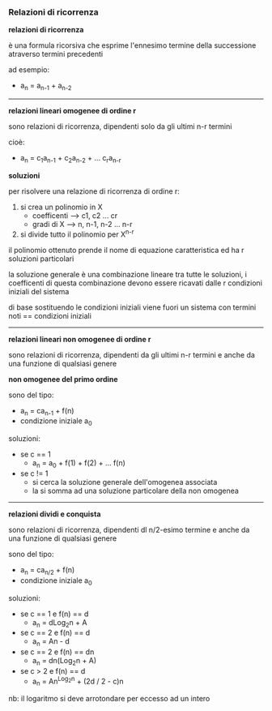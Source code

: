 ### Relazioni di ricorrenza


**relazioni di ricorrenza**

è una formula ricorsiva che esprime l'ennesimo termine della successione atraverso termini precedenti

ad esempio:
* a<sub>n</sub> = a<sub>n-1</sub> + a<sub>n-2</sub>

---

**relazioni lineari omogenee di ordine r**

sono relazioni di ricorrenza, dipendenti solo da gli ultimi n-r termini

cioè:
* a<sub>n</sub> = c<sub>1</sub>a<sub>n-1</sub> + c<sub>2</sub>a<sub>n-2</sub> + ... c<sub>r</sub>a<sub>n-r</sub>

**soluzioni**

per risolvere una relazione di ricorrenza di ordine r:

1. si crea un polinomio in X 
    * coefficenti --> c1, c2 ... cr
    * gradi di X --> n, n-1, n-2 ... n-r
2. si divide tutto il polinomio per X<sup>n-r</sup>

il polinomio ottenuto prende il nome di equazione caratteristica ed ha r soluzioni particolari

la soluzione generale è una combinazione lineare tra tutte le soluzioni, i coefficenti di questa combinazione devono essere ricavati dalle r condizioni iniziali del sistema

di base sostituendo le condizioni iniziali viene fuori un sistema con termini noti == condizioni iniziali 

---

**relazioni lineari non omogenee di ordine r**

sono relazioni di ricorrenza, dipendenti da gli ultimi n-r termini e anche da una funzione di qualsiasi genere

**non omogenee del primo ordine**

sono del tipo:
* a<sub>n</sub> = ca<sub>n-1</sub> + f(n)
* condizione iniziale a<sub>0</sub>

soluzioni:
* se c == 1
    * a<sub>n</sub> = a<sub>0</sub> + f(1) + f(2) + ... f(n)
* se c != 1
    * si cerca la soluzione generale dell'omogenea associata
    * la si somma ad una soluzione particolare della non omogenea

---

**relazioni dividi e conquista**

sono relazioni di ricorrenza, dipendenti dl n/2-esimo termine e anche da una funzione di qualsiasi genere

sono del tipo:
* a<sub>n</sub> = ca<sub>n/2</sub> + f(n)
* condizione iniziale a<sub>0</sub>

soluzioni:
* se c == 1 e f(n) == d
    * a<sub>n</sub> = dLog<sub>2</sub>n + A
* se c == 2 e f(n) == d
    * a<sub>n</sub> = An - d
* se c == 2 e f(n) == dn
    * a<sub>n</sub> = dn(Log<sub>2</sub>n + A)
* se c > 2 e f(n) == d
    * a<sub>n</sub> = An<sup>Log<sub>2</sub>n</sup> + (2d / 2 - c)n

nb: il logaritmo si deve arrotondare per eccesso ad un intero